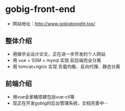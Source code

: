 # gobig-front-end

- 网站地址：http://www.gobigtonight.top/

## 整体介绍
- 用做毕业设计论文，正在进一步开发的个人网站
- 用 vue + SSM + mysql 实现 前后端完全分离
- 用 tomcat+ngnix 实现 负载均衡、反向代理、静态分离

## 前端介绍
- 用vue全家桶搭建包括vue-cli等
- 现正在开发gobig的后台管理系统，文档完善中···

